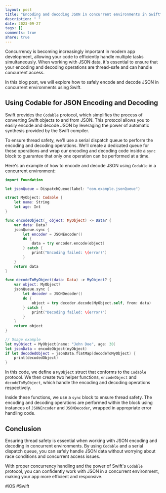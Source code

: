 ```yaml
---
layout: post
title: "Encoding and decoding JSON in concurrent environments in Swift"
description: " "
date: 2023-09-27
tags: []
comments: true
share: true
---
```


Concurrency is becoming increasingly important in modern app development, allowing your code to efficiently handle multiple tasks simultaneously. When working with JSON data, it's essential to ensure that your encoding and decoding operations are thread-safe and can handle concurrent access.

In this blog post, we will explore how to safely encode and decode JSON in concurrent environments using Swift.

## Using Codable for JSON Encoding and Decoding

Swift provides the `Codable` protocol, which simplifies the process of converting Swift objects to and from JSON. This protocol allows you to easily encode and decode JSON by leveraging the power of automatic synthesis provided by the Swift compiler.

To ensure thread safety, we'll use a serial dispatch queue to perform the encoding and decoding operations. We'll create a dedicated queue for these operations and wrap our encoding and decoding code inside a `sync` block to guarantee that only one operation can be performed at a time.

Here's an example of how to encode and decode JSON using `Codable` in a concurrent environment:

```swift
import Foundation

let jsonQueue = DispatchQueue(label: "com.example.jsonQueue")

struct MyObject: Codable {
    let name: String
    let age: Int
}

func encodeObject(_ object: MyObject) -> Data? {
    var data: Data?
    jsonQueue.sync {
        let encoder = JSONEncoder()
        do {
            data = try encoder.encode(object)
        } catch {
            print("Encoding failed: \(error)")
        }
    }
    return data
}

func decodeToMyObject(data: Data) -> MyObject? {
    var object: MyObject?
    jsonQueue.sync {
        let decoder = JSONDecoder()
        do {
            object = try decoder.decode(MyObject.self, from: data)
        } catch {
            print("Decoding failed: \(error)")
        }
    }
    return object
}

// Usage example
let myObject = MyObject(name: "John Doe", age: 30)
let jsonData = encodeObject(myObject)
if let decodedObject = jsonData.flatMap(decodeToMyObject) {
    print(decodedObject)
}
```

In this code, we define a `MyObject` struct that conforms to the `Codable` protocol. We then create two helper functions, `encodeObject` and `decodeToMyObject`, which handle the encoding and decoding operations respectively.

Inside these functions, we use a `sync` block to ensure thread safety. The encoding and decoding operations are performed within the block using instances of `JSONEncoder` and `JSONDecoder`, wrapped in appropriate error handling code.

## Conclusion

Ensuring thread safety is essential when working with JSON encoding and decoding in concurrent environments. By using `Codable` and a serial dispatch queue, you can safely handle JSON data without worrying about race conditions and concurrent access issues.

With proper concurrency handling and the power of Swift's `Codable` protocol, you can confidently work with JSON in a concurrent environment, making your app more efficient and responsive.

#iOS #Swift